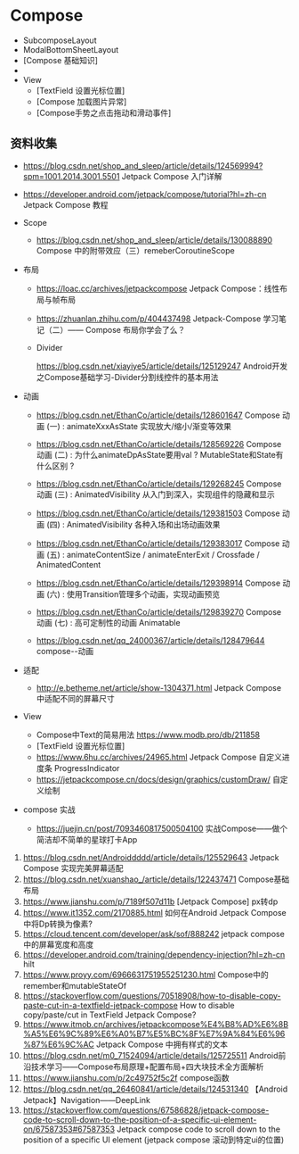 # Compose

* SubcomposeLayout
* ModalBottomSheetLayout
* [Compose 基础知识]
* 
* View
  * [TextField 设置光标位置]
  * [Compose 加载图片异常]
  * [Compose手势之点击拖动和滑动事件]

## 资料收集

* https://blog.csdn.net/shop_and_sleep/article/details/124569994?spm=1001.2014.3001.5501 Jetpack Compose 入门详解

* https://developer.android.com/jetpack/compose/tutorial?hl=zh-cn Jetpack Compose 教程

* Scope
  
  * https://blog.csdn.net/shop_and_sleep/article/details/130088890 Compose 中的附带效应（三）remeberCoroutineScope

* 布局
  
  * https://loac.cc/archives/jetpackcompose Jetpack Compose：线性布局与帧布局
  
  * https://zhuanlan.zhihu.com/p/404437498 Jetpack-Compose 学习笔记（二）—— Compose 布局你学会了么？
  
  * Divider
    
    https://blog.csdn.net/xiayiye5/article/details/125129247 Android开发之Compose基础学习-Divider分割线控件的基本用法

* 动画
  
  * https://blog.csdn.net/EthanCo/article/details/128601647 Compose 动画 (一) : animateXxxAsState 实现放大/缩小/渐变等效果
  
  * https://blog.csdn.net/EthanCo/article/details/128569226 Compose 动画 (二) : 为什么animateDpAsState要用val ? MutableState和State有什么区别 ?
  
  * https://blog.csdn.net/EthanCo/article/details/129268245 Compose 动画 (三) : AnimatedVisibility 从入门到深入，实现组件的隐藏和显示
  
  * https://blog.csdn.net/EthanCo/article/details/129381503 Compose 动画 (四) : AnimatedVisibility 各种入场和出场动画效果
  
  * https://blog.csdn.net/EthanCo/article/details/129383017 Compose 动画 (五) : animateContentSize / animateEnterExit / Crossfade / AnimatedContent
  
  * https://blog.csdn.net/EthanCo/article/details/129398914 Compose 动画 (六) : 使用Transition管理多个动画，实现动画预览
  
  * https://blog.csdn.net/EthanCo/article/details/129839270 Compose 动画 (七) : 高可定制性的动画 Animatable
  
  * https://blog.csdn.net/qq_24000367/article/details/128479644 compose--动画

* 适配
  
  * http://e.betheme.net/article/show-1304371.html Jetpack Compose 中适配不同的屏幕尺寸

* View
  
  * Compose中Text的简易用法 https://www.modb.pro/db/211858
  * [TextField 设置光标位置]
  * https://www.6hu.cc/archives/24965.html Jetpack Compose 自定义进度条 ProgressIndicator
  * https://jetpackcompose.cn/docs/design/graphics/customDraw/ 自定义绘制

* compose 实战
  
  * https://juejin.cn/post/7093460817500504100 实战Compose——做个简洁却不简单的星球打卡App
1. https://blog.csdn.net/Androiddddd/article/details/125529643 Jetpack Compose 实现完美屏幕适配
2. https://blog.csdn.net/xuanshao_/article/details/122437471 Compose基础布局
3. https://www.jianshu.com/p/7189f507d11b [Jetpack Compose] px转dp
4. https://www.it1352.com/2170885.html 如何在Android Jetpack Compose中将Dp转换为像素?
5. https://cloud.tencent.com/developer/ask/sof/888242 jetpack compose中的屏幕宽度和高度
6. https://developer.android.com/training/dependency-injection?hl=zh-cn hilt
7. https://www.proyy.com/6966631751955251230.html Compose中的remember和mutableStateOf
8. https://stackoverflow.com/questions/70518908/how-to-disable-copy-paste-cut-in-a-textfield-jetpack-compose How to disable copy/paste/cut in TextField Jetpack Compose?
9. https://www.itmob.cn/archives/jetpackcompose%E4%B8%AD%E6%8B%A5%E6%9C%89%E6%A0%B7%E5%BC%8F%E7%9A%84%E6%96%87%E6%9C%AC Jetpack Compose 中拥有样式的文本
10. https://blog.csdn.net/m0_71524094/article/details/125725511 Android前沿技术学习——Compose布局原理+配置布局+四大块技术全方面解析
11. https://www.jianshu.com/p/2c49752f5c2f compose函数
12. https://blog.csdn.net/qq_26460841/article/details/124531340 【Android Jetpack】Navigation——DeepLink
13. https://stackoverflow.com/questions/67586828/jetpack-compose-code-to-scroll-down-to-the-position-of-a-specific-ui-element-on/67587353#67587353  Jetpack compose code to scroll down to the position of a specific UI element (jetpack compose 滚动到特定ui的位置)
